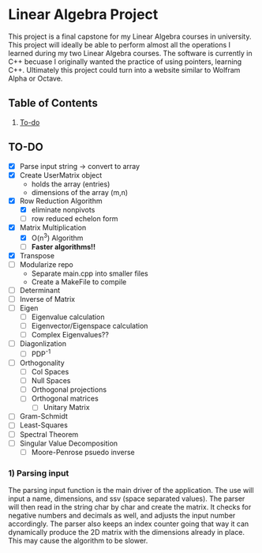 # Linear Algebra Project

This project is a final capstone for my Linear Algebra courses in university. This project will ideally be able to 
perform almost all the operations I learned during my two Linear Algebra courses. The software is currently in C++ becuase
I originally wanted the practice of using pointers, learning C++. Ultimately this project could turn into a website similar
to Wolfram Alpha or Octave. 

## Table of Contents
1. [To-do](##TO-DO)
## TO-DO
- [x] Parse input string -> convert to array
- [x] Create UserMatrix object
    - holds the array (entries)
    - dimensions of the array (m,n)
- [x] Row Reduction Algorithm
    - [x] eliminate nonpivots
    - [ ] row reduced echelon form
- [x] Matrix Multiplication
    - [x] O(n<sup>3</sup>) Algorithm
    - [ ] **Faster algorithms!!**
- [x] Transpose
- [ ] Modularize repo
    - Separate main.cpp into smaller files
    - Create a MakeFile to compile
- [ ] Determinant
- [ ] Inverse of Matrix
- [ ] Eigen
    - [ ] Eigenvalue calculation
    - [ ] Eigenvector/Eigenspace calculation
    - [ ] Complex Eigenvalues??
- [ ] Diagonlization
    - [ ] PDP<sup>-1</sup>
- [ ] Orthogonality
    - [ ] Col Spaces
    - [ ] Null Spaces
    - [ ] Orthogonal projections
    - [ ] Orthogonal matrices
        - [ ] Unitary Matrix
- [ ] Gram-Schmidt
- [ ] Least-Squares
- [ ] Spectral Theorem
- [ ] Singular Value Decomposition
    - [ ] Moore-Penrose psuedo inverse

### 1) Parsing input
The parsing input function is the main driver of the application. The use will input a name, dimensions, and ssv (space separated values). The parser will then read in the string char by char and create the matrix. It checks for negative numbers and decimals as well, and adjusts the input number accordingly. The parser also keeps an index counter going that way it can dynamically produce the 2D matrix with the dimensions already in place. This may cause the algorithm to be slower.


